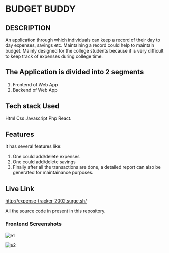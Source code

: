 # BUDGET BUDDY

## DESCRIPTION
An application through which individuals can keep a record of their day to day expenses, savings etc. Maintaining a record could help to maintain budget.
Mainly designed for the college students because it is very difficult to keep track of expenses during college time.

## The Application is divided into 2 segments
1. Frontend of Web App
2. Backend of Web App

## Tech stack Used
Html Css Javascript Php React.

## Features
It has several features like:
1. One could add/delete expenses
2. One could add/delete savings
3. Finally after all the transactions are done, a detailed report can also be generated for maintainance purposes.


## Live Link
http://expense-tracker-2002.surge.sh/


All the source code in present in this repository.
 
 ### Frontend Screenshots
![e1](https://user-images.githubusercontent.com/79807722/206556720-41d3e721-b0c5-478e-a082-a7947952d19e.png)

![e2](https://user-images.githubusercontent.com/79807722/206556993-4cf90683-e192-4aa4-898d-002524726fd6.png)


